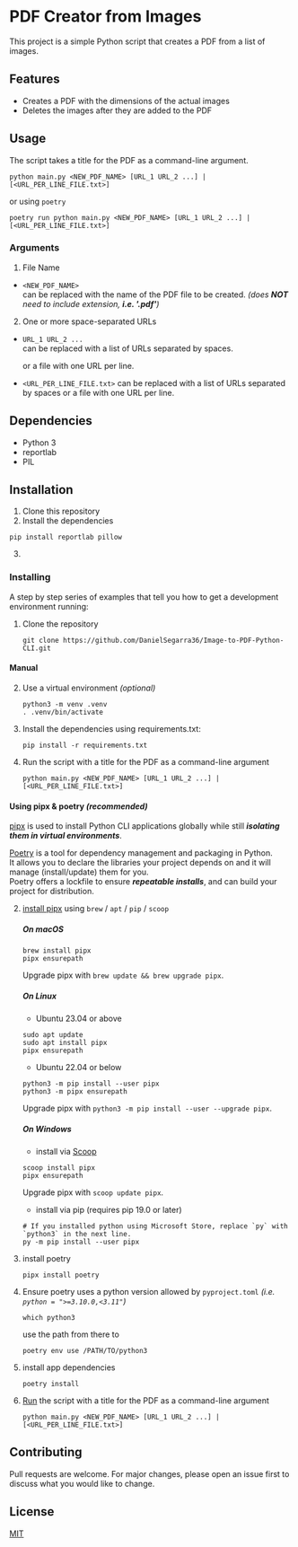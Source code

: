 # PDF Creator from Images

This project is a simple Python script that creates a PDF from a list of images.

## Features

- Creates a PDF with the dimensions of the actual images
- Deletes the images after they are added to the PDF

## Usage

The script takes a title for the PDF as a command-line argument.

```
python main.py <NEW_PDF_NAME> [URL_1 URL_2 ...] | [<URL_PER_LINE_FILE.txt>]
```

or using `poetry`

```
poetry run python main.py <NEW_PDF_NAME> [URL_1 URL_2 ...] | [<URL_PER_LINE_FILE.txt>]
```

### Arguments

1. File Name

- `<NEW_PDF_NAME>`  
  can be replaced with the name of the PDF file to be created. _(does **NOT** need to include extension, **i.e. '.pdf'**)_

2. One or more space-separated URLs

- `URL_1 URL_2 ... `  
  can be replaced with a list of URLs separated by spaces.

  or a file with one URL per line.

- `<URL_PER_LINE_FILE.txt>` can be replaced with a list of URLs separated by spaces or a file with one URL per line.

## Dependencies

- Python 3
- reportlab
- PIL

## Installation

1. Clone this repository
2. Install the dependencies

```
pip install reportlab pillow
```

3.

### Installing

A step by step series of examples that tell you how to get a development environment running:

1. Clone the repository
   ```
   git clone https://github.com/DanielSegarra36/Image-to-PDF-Python-CLI.git
   ```

#### Manual

2. Use a virtual environment _(optional)_
   ```
   python3 -m venv .venv
   . .venv/bin/activate
   ```
3. Install the dependencies using requirements.txt:
   ```
   pip install -r requirements.txt
   ```
4. Run the script with a title for the PDF as a command-line argument
   ```
   python main.py <NEW_PDF_NAME> [URL_1 URL_2 ...] | [<URL_PER_LINE_FILE.txt>]
   ```

#### Using pipx & poetry _(recommended)_

[pipx](https://github.com/pypa/pipx#on-macos) is used to install Python CLI applications globally while still **_isolating them in virtual environments_**.

[Poetry](https://python-poetry.org/docs/#installation) is a tool for dependency management and packaging in Python.  
It allows you to declare the libraries your project depends on and it will manage (install/update) them for you.  
Poetry offers a lockfile to ensure **_repeatable installs_**, and can build your project for distribution.

2. [install pipx](https://github.com/pypa/pipx#install-pipx) using `brew` / `apt` / `pip` / `scoop`

   ##### On macOS

   ```
   brew install pipx
   pipx ensurepath
   ```

   Upgrade pipx with `brew update && brew upgrade pipx`.

   ##### On Linux

   - Ubuntu 23.04 or above

   ```
   sudo apt update
   sudo apt install pipx
   pipx ensurepath
   ```

   - Ubuntu 22.04 or below

   ```
   python3 -m pip install --user pipx
   python3 -m pipx ensurepath
   ```

   Upgrade pipx with `python3 -m pip install --user --upgrade pipx`.

   ##### On Windows

   - install via [Scoop](https://scoop.sh/)

   ```
   scoop install pipx
   pipx ensurepath
   ```

   Upgrade pipx with `scoop update pipx`.

   - install via pip (requires pip 19.0 or later)

   ```
   # If you installed python using Microsoft Store, replace `py` with `python3` in the next line.
   py -m pip install --user pipx
   ```

3. install poetry

   ```
   pipx install poetry
   ```

4. Ensure poetry uses a python version allowed by `pyproject.toml` _(i.e. `python = ">=3.10.0,<3.11"`)_

   ```
   which python3
   ```

   use the path from there to

   ```
   poetry env use /PATH/TO/python3
   ```

5. install app dependencies

   ```
   poetry install
   ```

6. [Run](https://python-poetry.org/docs/basic-usage/#using-poetry-run) the script with a title for the PDF as a command-line argument
   ```
   python main.py <NEW_PDF_NAME> [URL_1 URL_2 ...] | [<URL_PER_LINE_FILE.txt>]
   ```

## Contributing

Pull requests are welcome. For major changes, please open an issue first to discuss what you would like to change.

## License

[MIT](https://choosealicense.com/licenses/mit/)

